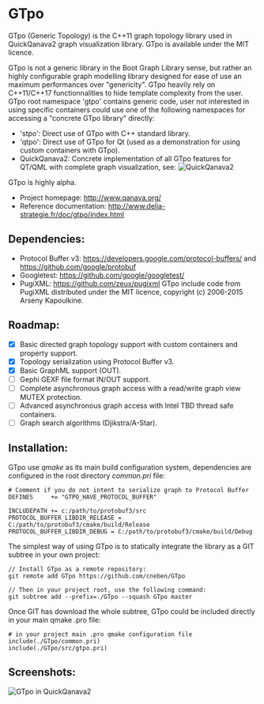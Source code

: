 # GTpo

GTpo (Generic Topology) is the C++11 graph topology library used in QuickQanava2 graph visualization library. GTpo is available under the 
MIT licence.

GTpo is not a generic library in the Boot Graph Library sense, but rather an highly configurable graph modelling library designed for
ease of use an maximum performances over "genericity". GTpo heavily rely on C++11/C++17 functionnalities to hide template complexity from the user. GTpo
root namespace 'gtpo' contains generic code, user not interested in using specific containers could use one of the following namespaces for accessing a 
"concrete GTpo library" directly:
    
* 'stpo': Direct use of GTpo with C++ standard library.
* 'qtpo': Direct use of GTpo for Qt (used as a demonstration for using custom containers with GTpo).
* QuickQanava2: Concrete implementation of all GTpo features for QT/QML with complete graph visualization, see: ![QuickQanava2](https://github.com/cneben/QuickQanava)

GTpo is highly alpha.

+ Project homepage: http://www.qanava.org/
+ Reference documentation: http://www.delia-strategie.fr/doc/gtpo/index.html

## Dependencies:
* Protocol Buffer v3: https://developers.google.com/protocol-buffers/ and https://github.com/google/protobuf
* Googletest: https://github.com/google/googletest/ 
* PugiXML: https://github.com/zeux/pugixml
	GTpo include code from PugiXML distributed under the MIT licence, copyright (c) 2006-2015 Arseny Kapoulkine.

## Roadmap:

- [x] Basic directed graph topology support with custom containers and property support.
- [x] Topology serialization using Protocol Buffer v3.
- [x] Basic GraphML support (OUT).
- [ ] Gephi GEXF file format IN/OUT support.
- [ ] Complete asynchronous graph access with a read/write graph view MUTEX protection.
- [ ] Advanced asynchronous graph access with Intel TBD thread safe containers.
- [ ] Graph search algorithms (Djikstra/A-Star).

## Installation:
GTpo use _qmake_ as its main build configuration system, dependencies are configured in the root directory _common.pri_ file:

~~~~~~~~~~~~~{.cpp}
# Comment if you do not intent to serialize graph to Protocol Buffer
DEFINES     += "GTPO_HAVE_PROTOCOL_BUFFER"

INCLUDEPATH += c:/path/to/protobuf3/src
PROTOCOL_BUFFER_LIBDIR_RELEASE = C:/path/to/protobuf3/cmake/build/Release
PROTOCOL_BUFFER_LIBDIR_DEBUG = C:/path/to/protobuf3/cmake/build/Debug
~~~~~~~~~~~~~

The simplest way of using GTpo is to statically integrate the library as a GIT subtree in your own project:

~~~~~~~~~~~~~{.cpp}
// Install GTpo as a remote repository:
git remote add GTpo https://github.com/cneben/GTpo

// Then in your project root, use the following command:
git subtree add --prefix=./GTpo --squash GTpo master 
~~~~~~~~~~~~~

Once GIT has download the whole subtree, GTpo could be included directly in your main
qmake .pro file:

~~~~~~~~~~~~~{.cpp}
# in your project main .pro qmake configuration file
include(./GTpo/common.pri)
include(./GTpo/src/gtpo.pri)
~~~~~~~~~~~~~

## Screenshots:
![GTpo in QuickQanava2](https://github.com/cneben/QuickQanava/blob/master/doc/samples/topology.png)


